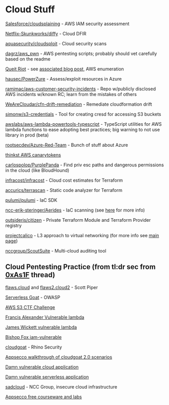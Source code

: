 # Cloud Stuff

[Salesforce/cloudsplaining](https://github.com/salesforce/cloudsplaining) - AWS IAM security assessment

[Netflix-Skunkworks/diffy](https://github.com/Netflix-Skunkworks/diffy) - Cloud DFIR

[aquasecurity/cloudsploit](https://github.com/aquasecurity/cloudsploit) - Cloud security scans

[dagrz/aws_pwn](https://github.com/dagrz/aws_pwn) - AWS pentesting scripts; probably should vet carefully based on the readme

[Queit Riot](https://github.com/righteousgambit/quiet-riot) - see [associated blog post](https://blog.traingrc.com/introducing-quiet-riot-c595cfa629e), AWS enumeration

[hausec/PowerZure](https://github.com/hausec/PowerZure) - Assess/exploit resources in Azure

[ramimac/aws-customer-security-incidents](https://github.com/ramimac/aws-customer-security-incidents) - Repo w/publicly disclosed AWS incidents w/known RC; learn from the mistakes of others

[WeAreCloudar/cfn-drift-remediation](https://github.com/WeAreCloudar/cfn-drift-remediation) - Remediate cloudformation drift

[simonw/s3-credentials](https://github.com/simonw/s3-credentials) - Tool for creating cresd for accessing S3 buckets

[awslabs/aws-lambda-powertools-typescript](https://github.com/awslabs/aws-lambda-powertools-typescript) - TypeScript utilities for AWS lambda functions to ease adopting best practices; big warning to not use library in prod (beta)

[rootsecdev/Azure-Red-Team](https://github.com/rootsecdev/Azure-Red-Team) - Bunch of stuff about Azure

[thinkst AWS canarytokens](https://blog.thinkst.com/2022/02/a-safety-net-for-aws-canarytokens.html)

[carlospolop/PurplePanda](https://github.com/carlospolop/PurplePanda) - Find priv esc paths and dangerous permissions in the cloud (like BloudHound)

[infracost/infracost](https://github.com/infracost/infracost) - Cloud cost estimates for Terraform

[accurics/terrascan](https://github.com/accurics/terrascan) - Static code analyzer for Terraform

[pulumi/pulumi](https://github.com/pulumi/pulumi) - IaC SDK

[ncc-erik-steringer/Aerides](https://github.com/ncc-erik-steringer/Aerides) - IaC scanning (see [here](https://research.nccgroup.com/2022/02/02/testing-infrastructure-as-code-using-dynamic-tooling/) for more info)

[outsideris/citizen](https://github.com/outsideris/citizen) - Private Terraform Module and Terraform Provider registry

[projectcalico](https://github.com/projectcalico) - L3 approach to virtual networking (for more info see [main page](https://www.tigera.io/project-calico/))

[nccgroup/ScoutSuite](https://github.com/nccgroup/ScoutSuite) - Multi-cloud auditing tool

## Cloud Pentesting Practice (from tl:dr sec from [0xAs1F](https://twitter.com/0xAs1F/status/1480605815039877130) thread)
[flaws.cloud](http://flaws.cloud/) and [flaws2.cloud2](http://flaws2.cloud/) - Scott Piper

[Serverless Goat](https://github.com/OWASP/Serverless-Goat#:~:text=ServerlessGoat%20is%20a%20simple%20AWS%20Lambda%20application%2C%20which,for%20deployment%20through%20the%20AWS%20Serverless%20Application%20Repository.) - OWASP

[AWS S3 CTF Challenge](https://n0j.github.io/2017/10/02/aws-s3-ctf.html)

[Francis Alexander Vulnerable lambda](https://github.com/torque59/AWS-Vulnerable-Lambda)

[James Wickett vulnerable lambda](https://github.com/wickett/lambhack)

[Bishop Fox iam-vulnerable](https://github.com/BishopFox/iam-vulnerable)

[cloudgoat](https://github.com/RhinoSecurityLabs/cloudgoat) - Rhino Security

[Appsecco walkthrough of cloudgoat 2.0 scenarios](https://github.com/appsecco/attacking-cloudgoat2)

[Damn vulnerable cloud application](https://github.com/m6a-UdS/dvca)

[Damn vulnerable serverless application](https://github.com/OWASP/DVSA)

[sadcloud](https://github.com/nccgroup/sadcloud) - NCC Group, insecure cloud infrastructure

[Appsecco free courseware and labs](https://github.com/appsecco/breaking-and-pwning-apps-and-servers-aws-azure-training)
